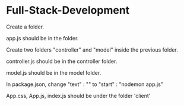 # Full-Stack-Development
Create a folder.

app.js should be in the folder.

Create two folders "controller" and "model" inside the previous folder.

controller.js should be in the controller folder.

model.js should be in the model folder.

In package.json,
   change "text" : "" to "start" : "nodemon app.js"
   
App.css, App.js, index.js should be under the folder 'client'

